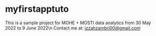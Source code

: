 # myfirstapptuto

This is a sample project for MOHE + MOSTI data analytics from 30 May 2022 to 9 June 2022\n
Contact me at: izzahzambri00@gmail.com
